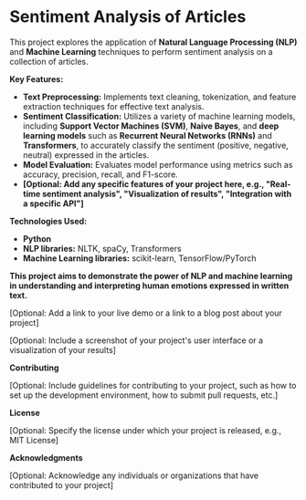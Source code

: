 # Sentiment Analysis of Articles

This project explores the application of **Natural Language Processing (NLP)** and **Machine Learning** techniques to perform sentiment analysis on a collection of articles.

**Key Features:**

* **Text Preprocessing:** Implements text cleaning, tokenization, and feature extraction techniques for effective text analysis.
* **Sentiment Classification:** Utilizes a variety of machine learning models, including **Support Vector Machines (SVM)**, **Naive Bayes**, and **deep learning models** such as **Recurrent Neural Networks (RNNs)** and **Transformers**, to accurately classify the sentiment (positive, negative, neutral) expressed in the articles.
* **Model Evaluation:** Evaluates model performance using metrics such as accuracy, precision, recall, and F1-score.
* **[Optional: Add any specific features of your project here, e.g., "Real-time sentiment analysis", "Visualization of results", "Integration with a specific API"]**

**Technologies Used:**

* **Python** 
* **NLP libraries:** NLTK, spaCy, Transformers
* **Machine Learning libraries:** scikit-learn, TensorFlow/PyTorch

**This project aims to demonstrate the power of NLP and machine learning in understanding and interpreting human emotions expressed in written text.**

[Optional: Add a link to your live demo or a link to a blog post about your project]

[Optional: Include a screenshot of your project's user interface or a visualization of your results]

**Contributing**

[Optional: Include guidelines for contributing to your project, such as how to set up the development environment, how to submit pull requests, etc.]

**License**

[Optional: Specify the license under which your project is released, e.g., MIT License]

**Acknowledgments**

[Optional: Acknowledge any individuals or organizations that have contributed to your project]